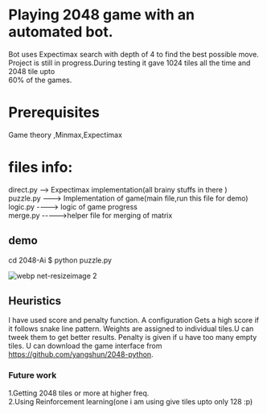 # Playing 2048 game with an automated bot.
Bot uses Expectimax search with depth of 4 to find the best possible move.
Project is still in progress.During testing it gave  1024 tiles all the time and 2048 tile upto <br />
60% of the games.


# Prerequisites
Game theory ,Minmax,Expectimax

# files info:
direct.py --> Expectimax implementation(all brainy stuffs in there )<br />
puzzle.py ---> Implementation of game(main file,run this file for demo)<br />
logic.py ----> logic of game progress<br />
merge.py ----->helper file for merging of matrix<br />



## demo

cd 2048-Ai
$ python puzzle.py

![webp net-resizeimage 2](https://user-images.githubusercontent.com/17298412/31058099-8a9077a4-a70b-11e7-99bb-e55cd540bb6d.png)




## Heuristics
I have used score and penalty function.
A configuration Gets a high score if it follows snake line pattern.
Weights are assigned to individual tiles.U can tweek them to get better results.
Penalty is given if u have too many empty tiles.
U can download the game interface from https://github.com/yangshun/2048-python.

### Future work
1.Getting 2048  tiles or more at higher freq.<br />
2.Using Reinforcement learning(one i am using give tiles upto only 128 :p)


